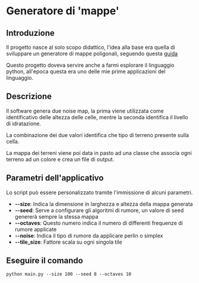 # Generatore di 'mappe' 

## Introduzione

Il progetto nasce al solo scopo didattico, l'idea alla base era quella di sviluppare un generatore di mappe poligonali, seguendo questa
[guida](https://www.redblobgames.com/)

Questo progetto doveva servire anche a farmi esplorare il linguaggio python, all'epoca questa era
uno delle mie prime applicazioni del linguaggio. 

## Descrizione

Il software genera due noise map, la prima viene utilizzata come identificativo delle altezza
delle celle, mentre la seconda identifica il livello di idratazione. 

La combinazione dei due valori identifica che tipo di terreno presente sulla cella. 

La mappa dei terreni viene poi data in pasto ad una classe che associa ogni terreno ad un colore e crea
un file di output.

## Parametri dell'applicativo

Lo script può essere personalizzato tramite l'immissione di alcuni parametri.

- **--size**: Indica la dimensione in larghezza e altezza della mappa generata
- **--seed**: Serve a configurare gli algoritmi di rumore, un valore di seed genererà sempre la stessa mappa
- **--octaves**: Questo numero indica il numero di differenti frequenze di rumore applicate
- **--noise**: Indica il tipo di rumore da applicare perlin o simplex
- **--tile_size**: Fattore scala su ogni singola tile

## Eseguire il comando 
```
python main.py --size 100 --seed 8 --octaves 10
```
